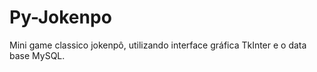 # Py-Jokenpo
 Mini game classico jokenpô, utilizando interface gráfica TkInter e o data base MySQL.
